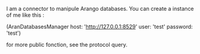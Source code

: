 I am a connector to manipule Arango databases. You can create a instance of me like this :

(AranDatabasesManager host: 'http://127.0.0.1:8529' user: 'test' password: 'test')

for more public fonction, see the protocol query.

